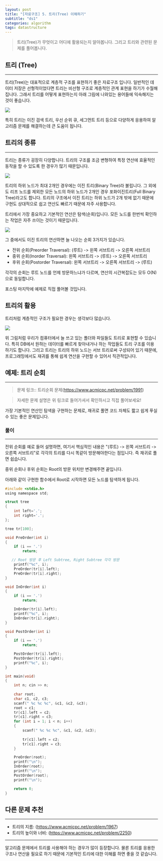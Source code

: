 ```yaml
---
layout: post
title: "[자료구조] 5. 트리(Tree) 이해하기"
subtitle: "ds1"
categories: algorithm
tags: datastructure
---
```


> 트리(Tree)가 무엇이고 어디에 활용되는지 알아봅니다. 그리고 트리와 관련된 문제를 풀어봅니다.

## 트리 (Tree)
---

트리(Tree)는 대표적으로 계층적 구조를 표현하기 좋은 자료구조 입니다. 일반적인 데이터 저장은 선형적이었다면 트리는 비선형 구조로 계층적인 관계 표현을 하기가 수월해집니다. 그래서 트리를 어떻게 표현하는지 아래 그림에 나와있는 용어들에 익숙해지는 것이 좋습니다.

![](https://laboputer.github.io/assets/img/algorithm/ds/05_tree1.PNG)

특히 트리는 이진 검색 트리, 우선 순위 큐, 세그먼트 트리 등으로 다양하게 응용하여 알고리즘 문제를 해결하는데 큰 도움이 됩니다.

## 트리의 종류
---

트리는 종류가 굉장히 다양합니다. 트리의 구조를 조금 변형하여 특정 연산에 효율적인 동작을 할 수 있도록 한 경우가 많기 때문입니다.

![](https://laboputer.github.io/assets/img/algorithm/ds/05_tree2.PNG)

트리의 하위 노드가 최대 2개인 경우에는 이진 트리(Binary Tree)라 불립니다. 그 외에도 리프 노드를 제외한 모든 노드의 하위 노드가 2개인 경우 포화이진트리(Full Binary Tree)라고도 합니다. 트리의 구조에서 이진 트리는 하위 노드가 2개 밖에 없기 때문에 구현도 상대적으로 쉽고 연산도 빠르기 때문에 자주 사용합니다.

트리에서 가장 중요하고 기본적인 연산은 탐색(순회)입니다. 모든 노드를 한번씩 확인하는 작업은 자주 쓰이는 것이기 때문입니다.

![](https://laboputer.github.io/assets/img/algorithm/ds/05_tree3.PNG)

그 중에서도 이진 트리의 연산하면 늘 나오는 순회 3가지가 있습니다.

- 전위 순회(Preorder Traversal): (루트) -> 왼쪽 서브트리 -> 오른쪽 서브트리
- 중위 순회(Inorder Traversal): 왼쪽 서브트리 -> (루트) -> 오른쪽 서브트리
- 후위 순회(Postorder Traversal): 왼쪽 서브트리 -> 오른쪽 서브트리 -> (루트)

각각의 순회는 루트 노드를 언제 방문하느냐가 다르며, 연산의 시간복잡도는 모두 O(N)으로 동일합니다.

포스팅 마지막에 예제로 직접 풀어볼 것입니다.

## 트리의 활용

트리처럼 계층적인 구조가 필요한 경우는 생각보다 많습니다.

![](https://laboputer.github.io/assets/img/algorithm/ds/05_tree4.PNG)

위 그림처럼 우리가 컴퓨터에서 늘 쓰고 있는 폴더와 파일들도 트리로 표현할 수 있습니다. 특히 DB에서 원하는 데이터를 빠르게 찾아내거나 하는 작업들도 트리 구조를 이용하기도 합니다. 그리고 트리는 트리의 하위 노드는 서브 트리로써 구성되어 있기 때문에, 프로그래밍에서도 재귀를 통해 쉽게 연산을 구현할 수 있어서 직관적입니다. 


## 예제: 트리 순회
---

> 문제 링크:: 트리순회 문제(https://www.acmicpc.net/problem/1991)

> 자세한 문제 설명은 위 링크로 들어가셔서 확인하시고 직접 풀어보세요!

가장 기본적인 연산인 탐색을 구현하는 문제로, 재귀로 풀면 코드 자체도 짧고 쉽게 푸실 수 있는 좋은 문제입니다.

### 풀이
---

전위 순회를 예로 들어 설명하면, 여기서 핵심적인 내용은 "(루트) -> 왼쪽 서브트리 -> 오른쪽 서브트리"로 각각의 트리를 다시 똑같이 방문해야한다는 점입니다. 즉 재귀로 풀면 쉽습니다.

중위 순회나 후위 순회는 Root의 방문 위치만 변경해주면 끝입니다.

아래와 같이 구현한 함수에서 Root로 시작하면 모든 노드를 탐색하게 됩니다.

```C
#include <stdio.h>
using namespace std;

struct tree
{
	int left='.';
	int right='.';
};

tree tr[100];

void PreOrder(int i)
{
	if (i == '.')
		return;

   // Root 방문 후 Left Subtree, Right Subtree 각각 방문
	printf("%c", i);
	PreOrder(tr[i].left);
	PreOrder(tr[i].right);
}

void InOrder(int i)
{
	if (i == '.')
		return;

	InOrder(tr[i].left);
	printf("%c", i);
	InOrder(tr[i].right);
}

void PostOrder(int i)
{
	if (i == '.')
		return;

	PostOrder(tr[i].left);
	PostOrder(tr[i].right);
	printf("%c", i);
}

int main(void)
{
	int n; cin >> n;
	
	char root;
	char c1, c2, c3;
	scanf(" %c %c %c", &c1, &c2, &c3);
	root = c1;
	tr[c1].left = c2;
	tr[c1].right = c3;
	for (int i = 1; i < n; i++)
	{
		scanf(" %c %c %c", &c1, &c2, &c3);
		
		tr[c1].left = c2;
		tr[c1].right = c3;
	}

	PreOrder(root);
	printf("\n");
	InOrder(root);
	printf("\n");
	PostOrder(root);
	printf("\n");

	return 0;
}
```

## 다른 문제 추천
---

- 트리의 지름: (https://www.acmicpc.net/problem/1967)
- 트리의 높이와 너비: (https://www.acmicpc.net/problem/2250)

---

알고리즘 문제에서 트리를 사용해야 하는 경우가 많이 등장합니다. 물론 트리를 응용한 구조나 연산을 필요로 하기 때문에 기본적인 트리에 대한 이해를 하면 좋을 것 같습니다.